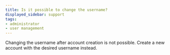 ```yaml
---
title: Is it possible to change the username?
displayed_sidebar: support
tags:
- administrator
- user management
---
```

Changing the username after account creation is not possible. Create a new account with the desired username instead.